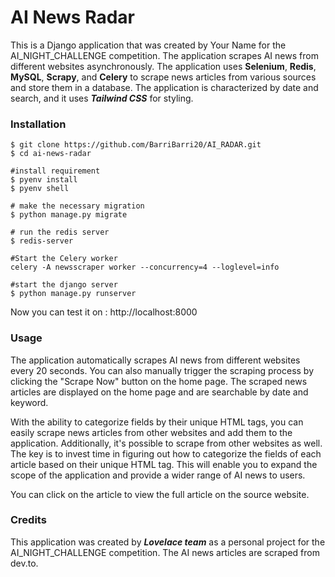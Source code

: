 # AI News Radar

This is a Django application that was created by Your Name for the AI_NIGHT_CHALLENGE competition. The application scrapes AI news from different websites asynchronously. The application uses **Selenium**, **Redis**, **MySQL**, **Scrapy**, and **Celery** to scrape news articles from various sources and store them in a database. The application is characterized by date and search, and it uses ***Tailwind CSS*** for styling.

### Installation

	$ git clone https://github.com/BarriBarri20/AI_RADAR.git
	$ cd ai-news-radar
	
	#install requirement
	$ pyenv install 
	$ pyenv shell
	
	# make the necessary migration
	$ python manage.py migrate
	
	# run the redis server
	$ redis-server
	
	#Start the Celery worker
	celery -A newsscraper worker --concurrency=4 --loglevel=info

	#start the django server
	$ python manage.py runserver

Now you can test it on :
http://localhost:8000
	
### Usage

The application automatically scrapes AI news from different websites every 20 seconds. You can also manually trigger the scraping process by clicking the "Scrape Now" button on the home page. The scraped news articles are displayed on the home page and are searchable by date and keyword.

With the ability to categorize fields by their unique HTML tags, you can easily scrape news articles from other websites and add them to the application. Additionally, it's possible to scrape from other websites as well. The key is to invest time in figuring out how to categorize the fields of each article based on their unique HTML tag. This will enable you to expand the scope of the application and provide a wider range of AI news to users.

You can click on the article to view the full article on the source website.

### Credits

This application was created by ***Lovelace team*** as a personal project for the AI_NIGHT_CHALLENGE competition. The AI news articles are scraped from dev.to.

